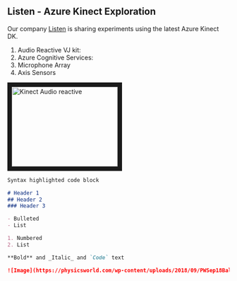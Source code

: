 ## Listen - Azure Kinect Exploration

Our company [Listen](www.wearelisten.com) is sharing experiments using the latest Azure Kinect DK.

1. Audio Reactive VJ kit:
2. Azure Cognitive Services: 
3. Microphone Array
4. Axis Sensors

<a href="https://www.dropbox.com/2d43e6ec-b625-428f-a4e3-9eebf1587a7e" target="_blank"><img src="https://www.dropbox.com/2d43e6ec-b625-428f-a4e3-9eebf1587a7e" alt="Kinect Audio reactive" width="240" height="180" border="10" /></a>

```markdown
Syntax highlighted code block

# Header 1
## Header 2
### Header 3

- Bulleted
- List

1. Numbered
2. List

**Bold** and _Italic_ and `Code` text

![Image](https://physicsworld.com/wp-content/uploads/2018/09/PWSep18Ball-noise_HERO-1024x576.jpg)





